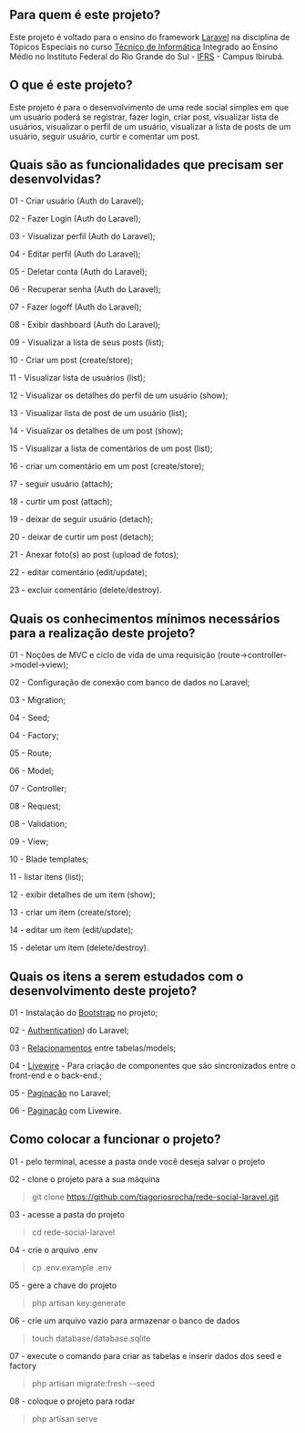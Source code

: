 ## Para quem é este projeto?

Este projeto é voltado para o ensino do framework [Laravel](https://laravel.com/) na disciplina de Tópicos Especiais no curso [Técnico de Informática](https://ifrs.edu.br/ibiruba/cursos/tecnico-integrado-ao-ensino-medio/tecnico-em-informatica/) Integrado ao Ensino Médio no Instituto Federal do Rio Grande do Sul - [IFRS](https://ifrs.edu.br/) - Campus Ibirubá.


## O que é este projeto?

Este projeto é para o desenvolvimento de uma rede social simples em que um usuário poderá se registrar, fazer login, criar post, visualizar lista de usuários, visualizar o perfil de um usuário, visualizar a lista de posts de um usuário, seguir usuário, curtir e comentar um post.


## Quais são as funcionalidades que precisam ser desenvolvidas?

01 - Criar usuário (Auth do Laravel);

02 - Fazer Login (Auth do Laravel);

03 - Visualizar perfil (Auth do Laravel);

04 - Editar perfil (Auth do Laravel);

05 - Deletar conta (Auth do Laravel);

06 - Recuperar senha (Auth do Laravel);

07 - Fazer logoff (Auth do Laravel);

08 - Exibir dashboard (Auth do Laravel);

09 - Visualizar a lista de seus posts (list);

10 - Criar um post (create/store);

11 - Visualizar lista de usuários (list);

12 - Visualizar os detalhes do perfil de um usuário (show);

13 - Visualizar lista de post de um usuário (list);

14 - Visualizar os detalhes de um post (show);

15 - Visualizar a lista de comentários de um post (list);

16 - criar um comentário em um post (create/store);

17 - seguir usuário (attach);

18 - curtir um post (attach);

19 - deixar de seguir usuário (detach);

20 - deixar de curtir um post (detach);

21 - Anexar foto(s) ao post (upload de fotos);

22 - editar comentário (edit/update);

23 - excluir comentário (delete/destroy).


## Quais os conhecimentos mínimos necessários para a realização deste projeto?

01 - Noções de MVC e ciclo de vida de uma requisição (route->controller->model->view);

02 - Configuração de conexão com banco de dados no Laravel;

03 - Migration;

04 - Seed;

04 - Factory;

05 - Route;

06 - Model;

07 - Controller;

08 - Request;

08 - Validation;

09 - View;

10 - Blade templates;

11 - listar itens (list);

12 - exibir detalhes de um item (show);

13 - criar um item (create/store);

14 - editar um item (edit/update);

15 - deletar um item (delete/destroy).


## Quais os itens a serem estudados com o desenvolvimento deste projeto?

01 - Instalação do [Bootstrap](https://laravel.com/docs/6.x/frontend) no projeto;

02 - [Authentication](https://laravel.com/docs/10.x/authentication)) do Laravel;

03 - [Relacionamentos](https://laravel.com/docs/10.x/eloquent-relationships) entre tabelas/models;

04 - [Livewire](https://laravel-livewire.com/) - Para criação de componentes que são sincronizados entre o front-end e o back-end.;

05 - [Paginação](https://laravel.com/docs/10.x/eloquent-resources#pagination) no Laravel;

06 - [Paginação](https://laravel-livewire.com/docs/2.x/pagination) com Livewire.


## Como colocar a funcionar o projeto?

01 - pelo terminal, acesse a pasta onde você deseja salvar o projeto


02 - clone o projeto para a sua  máquina

>    git clone https://github.com/tiagoriosrocha/rede-social-laravel.git

03 - acesse a pasta do projeto

>    cd rede-social-laravel

04 - crie o arquivo .env

>    cp .env.example .env

05 - gere a chave do projeto

>    php artisan key:generate

06 - crie um arquivo vazio para armazenar o banco de dados

>    touch database/database.sqlite

07 - execute o comando para criar as tabelas e inserir dados dos seed e factory

>    php artisan migrate:fresh --seed

08 - coloque o projeto para rodar

>    php artisan serve